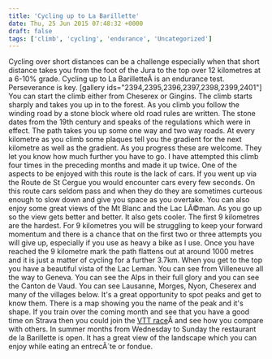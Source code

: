 ```yaml
---
title: 'Cycling up to La Barillette'
date: Thu, 25 Jun 2015 07:48:32 +0000
draft: false
tags: ['climb', 'cycling', 'endurance', 'Uncategorized']
---
```


Cycling over short distances can be a challenge especially when that short distance takes you from the foot of the Jura to the top over 12 kilometres at a 6-10% grade. Cycling up to La BarilletteÂ is an endurance test. Perseverance is key. \[gallery ids="2394,2395,2396,2397,2398,2399,2401"\] You can start the climb either from Cheserex or Gingins. The climb starts sharply and takes you up in to the forest. As you climb you follow the winding road by a stone block where old road rules are written. The stone dates from the 19th century and speaks of the regulations which were in effect. The path takes you up some one way and two way roads. At every kilometre as you climb some plaques tell you the gradient for the next kilometre as well as the gradient. As you progress these are welcome. They let you know how much further you have to go. I have attempted this climb four times in the preceding months and made it up twice. One of the aspects to be enjoyed with this route is the lack of cars. If you went up via the Route de St Cergue you would encounter cars every few seconds. On this route cars seldom pass and when they do they are sometimes curteous enough to slow down and give you space as you overtake. You can also enjoy some great views of the Mt Blanc and the Lac LÃ©man. As you go up so the view gets better and better. It also gets cooler. The first 9 kilometres are the hardest. For 9 kilometres you will be struggling to keep your forward momentum and there is a chance that on the first two or three attempts you will give up, especially if you use as heavy a bike as I use. Once you have reached the 9 kilometre mark the path flattens out at around 1000 metres and it is just a matter of cycling for a further 3.7km. When you get to the top you have a beautiful vista of the Lac Leman. You can see from Villeneuve all the way to Geneva. You can see the Alps in their full glory and you can see the Canton de Vaud. You can see Lausanne, Morges, Nyon, Cheserex and many of the villages below. It's a great opportunity to spot peaks and get to know them. There is a map showing you the name of the peak and it's shape. If you train over the coming month and see that you have a good time on Strava then you could join the [VTT race](http://www.vtt-barillette.ch/)Â and see how you compare with others. In summer months from Wednesday to Sunday the restaurant de la Barillette is open. It has a great view of the landscape which you can enjoy while eating an entrecÃ´te or fondue.